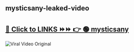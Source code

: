 
 ## mysticsany-leaked-video 

# <h2><a href="https://clipsfans.com/mysticsany&ref=git">🔗 Click to LINKS ⏩⏩ 👉 🟢 mysticsany </a></h2>

<a href="https://clipsfans.com/mysticsany&ref=git" rel="nofollow" data-target="animated-image.originalLink"><img src="https://i.ibb.co.com/xMMVF88/686577567.gif" alt="Viral Video Original" style="max-width: 100%; display: inline-block;" data-target="animated-image.originalImage"></a>
